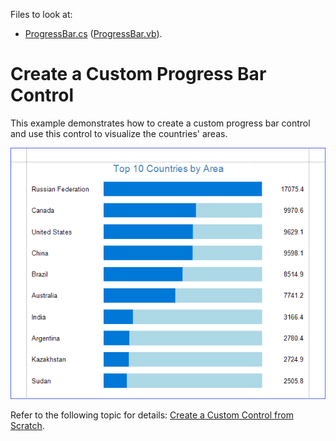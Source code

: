 Files to look at:

* [ProgressBar.cs](https://github.com/DevExpress-Examples/Reporting_how-to-create-custom-report-controls-e57/blob/2020.2/CS/ProgressBar.cs) ([ProgressBar.vb](https://github.com/DevExpress-Examples/Reporting_how-to-create-custom-report-controls-e57/blob/2020.2/VB/ProgressBar.vb)).

# Create a Custom Progress Bar Control

This example demonstrates how to create a custom progress bar control and use this control to visualize the countries' areas.

![](progress-bar-control-report-preview.png)

Refer to the following topic for details: [Create a Custom Control from Scratch](https://docs.devexpress.com/XtraReports/1304).


